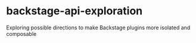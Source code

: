 # backstage-api-exploration
Exploring possible directions to make Backstage plugins more isolated and composable
